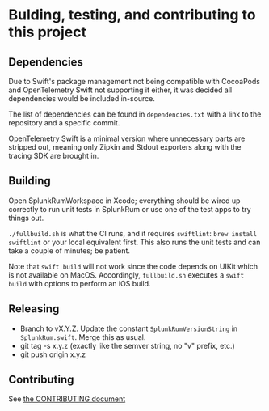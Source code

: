 # Bulding, testing, and contributing to this project

## Dependencies

Due to Swift's package management not being compatible with CocoaPods and OpenTelemetry Swift not supporting it either, it was decided all dependencies would be included in-source.

The list of dependencies can be found in `dependencies.txt` with a link to the repository and a specific commit.

OpenTelemetry Swift is a minimal version where unnecessary parts are stripped out, meaning only Zipkin and Stdout exporters along with the tracing SDK are brought in.

## Building

Open SplunkRumWorkspace in Xcode; everything should be wired up correctly to
run unit tests in SplunkRum or use one of the test apps to try things out.

`./fullbuild.sh` is what the CI runs, and it requires `swiftlint`:
`brew install swiftlint` or your local equivalent first.  This also runs
the unit tests and can take a couple of minutes; be patient.

Note that `swift build` will not work since the code depends on UIKit which is
not available on MacOS.  Accordingly, `fullbuild.sh` executes a `swift build` with 
options to perform an iOS build.

## Releasing

- Branch to vX.Y.Z.  Update the constant `SplunkRumVersionString` in `SplunkRum.swift`.  Merge this as usual.
- git tag -s x.y.z (exactly like the semver string, no "v" prefix, etc.)
- git push origin x.y.z

## Contributing

See [the CONTRIBUTING document](./CONTRIBUTING.md)
